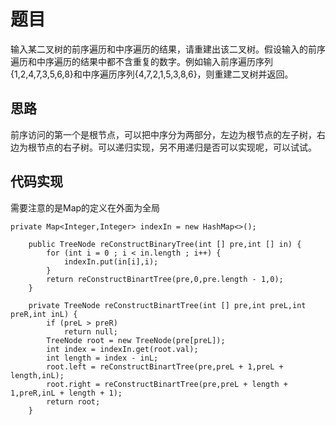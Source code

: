 # 题目

输入某二叉树的前序遍历和中序遍历的结果，请重建出该二叉树。假设输入的前序遍历和中序遍历的结果中都不含重复的数字。例如输入前序遍历序列{1,2,4,7,3,5,6,8}和中序遍历序列{4,7,2,1,5,3,8,6}，则重建二叉树并返回。

## 思路 

前序访问的第一个是根节点，可以把中序分为两部分，左边为根节点的左子树，右边为根节点的右子树。可以递归实现，另不用递归是否可以实现呢，可以试试。


## 代码实现

需要注意的是Map的定义在外面为全局

```
private Map<Integer,Integer> indexIn = new HashMap<>();
    
    public TreeNode reConstructBinaryTree(int [] pre,int [] in) {      
        for (int i = 0 ; i < in.length ; i++) {
            indexIn.put(in[i],i);
        }
        return reConstructBinartTree(pre,0,pre.length - 1,0);
    }
    
    private TreeNode reConstructBinartTree(int [] pre,int preL,int preR,int inL) {
        if (preL > preR)
            return null;
        TreeNode root = new TreeNode(pre[preL]);
        int index = indexIn.get(root.val);
        int length = index - inL;
        root.left = reConstructBinartTree(pre,preL + 1,preL + length,inL);
        root.right = reConstructBinartTree(pre,preL + length + 1,preR,inL + length + 1);
        return root;
    }
```
